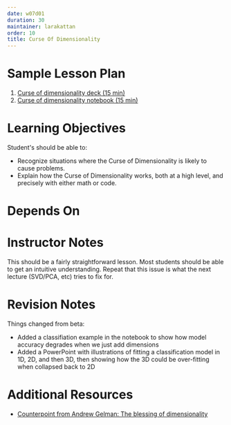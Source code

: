 ```yaml
---
date: w07d01
duration: 30
maintainer: larakattan
order: 10
title: Curse Of Dimensionality
---
```


# Sample Lesson Plan

1. [Curse of dimensionality deck (15 min)](https://github.com/thisismetis/dscurriculum_gamma/blob/master/curriculum/project-04/curse-of-dimensionality/curse_of_dim_lecture.pdf)
2. [Curse of dimensionality notebook (15 min)](https://github.com/thisismetis/dscurriculum_gamma/blob/master/curriculum/project-04/curse-of-dimensionality/Curse_of_Dimensionality.ipynb)

# Learning Objectives

Student's should be able to:

* Recognize situations where the Curse of Dimensionality is likely to cause problems.
* Explain how the Curse of Dimensionality works, both at a high level, and precisely with either math or code.

# Depends On





# Instructor Notes

This should be a fairly straightforward lesson. Most students should be able to get an intuitive understanding. Repeat that this issue is what the next lecture (SVD/PCA, etc) tries to fix for.

# Revision Notes

Things changed from beta:

* Added a classifiation example in the notebook to show how model accuracy degrades when we just add dimensions
* Added a PowerPoint with illustrations of fitting a classification model in 1D, 2D, and then 3D, then showing how the 3D could be over-fitting when collapsed back to 2D

# Additional Resources

* [Counterpoint from Andrew Gelman: The blessing of dimensionality](https://andrewgelman.com/2004/10/27/the_blessing_of/)
